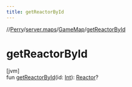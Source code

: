 ```yaml
---
title: getReactorById
---
```

//[Perry](../../../index.html)/[server.maps](../index.html)/[GameMap](index.html)/[getReactorById](get-reactor-by-id.html)



# getReactorById



[jvm]\
fun [getReactorById](get-reactor-by-id.html)(id: [Int](https://kotlinlang.org/api/latest/jvm/stdlib/kotlin/-int/index.html)): [Reactor](../-reactor/index.html)?




